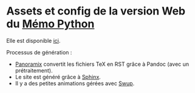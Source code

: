 # Assets et config de la version Web du [Mémo Python](https://github.com/arkelis/memo-python)

Elle est disponible [ici](https://www.pycolore.fr/python/).

Processus de génération :

- [Panoramix](https://github.com/arkelis/panoramix) convertit les fichiers TeX en RST grâce à Pandoc (avec un prétraitement).
- Le site est généré grâce à [Sphinx](http://www.sphinx-doc.org/).
- Il y a des petites animations gérées avec [Swup](https://swup.js.org).
